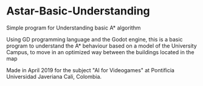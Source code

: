# Astar-Basic-Understanding
Simple program for Understanding basic A* algorithm

Using GD programming language and the Godot engine, this is a basic program to understand the A* behaviour based on a model of the University Campus, to move in an optimized way between the buildings located in the map

Made in April 2019 for the subject "AI for Videogames" at Pontificia Universidad Javeriana Cali, Colombia.

